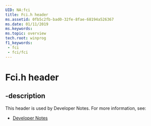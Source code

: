 ```yaml
---
UID: NA:fci
title: Fci.h header
ms.assetid: 0fb5c2fb-bad0-32fe-8fae-68194a526367
ms.date: 01/11/2019
ms.keywords: 
ms.topic: overview
tech.root: winprog
f1_keywords:
 - fci
 - fci/fci
---
```


# Fci.h header


## -description

This header is used by Developer Notes. For more information, see:

- [Developer Notes](../_winprog/index.md)

